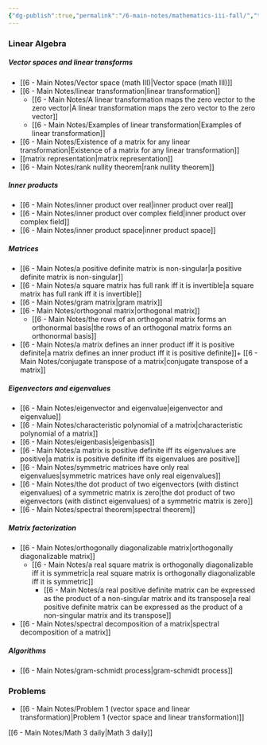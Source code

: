 ```yaml
---
{"dg-publish":true,"permalink":"/6-main-notes/mathematics-iii-fall/","tags":["moc"]}
---
```


### Linear Algebra

##### Vector spaces and linear transforms
+ [[6 - Main Notes/Vector space (math III)\|Vector space (math III)]]
+ [[6 - Main Notes/linear transformation\|linear transformation]]
	+ [[6 - Main Notes/A linear transformation maps the zero vector to the zero vector\|A linear transformation maps the zero vector to the zero vector]]
	+ [[6 - Main Notes/Examples of linear transformation\|Examples of linear transformation]]
+ [[6 - Main Notes/Existence of a matrix for any linear transformation\|Existence of a matrix for any linear transformation]]
+ [[matrix representation\|matrix representation]]
+ [[6 - Main Notes/rank nullity theorem\|rank nullity theorem]]
##### Inner products
+ [[6 - Main Notes/inner product over real\|inner product over real]]
+ [[6 - Main Notes/inner product over complex field\|inner product over complex field]]
+ [[6 - Main Notes/inner product space\|inner product space]]
##### Matrices
+ [[6 - Main Notes/a positive definite matrix is non-singular\|a positive definite matrix is non-singular]]
+ [[6 - Main Notes/a square matrix has full rank iff it is invertible\|a square matrix has full rank iff it is invertible]]
+ [[6 - Main Notes/gram matrix\|gram matrix]]
+ [[6 - Main Notes/orthogonal matrix\|orthogonal matrix]]
	+ [[6 - Main Notes/the rows of an orthogonal matrix forms an orthonormal basis\|the rows of an orthogonal matrix forms an orthonormal basis]]
+ [[6 - Main Notes/a matrix defines an inner product iff it is positive definite\|a matrix defines an inner product iff it is positive definite]]+ [[6 - Main Notes/conjugate transpose of a matrix\|conjugate transpose of a matrix]]
##### Eigenvectors and eigenvalues
+ [[6 - Main Notes/eigenvector and eigenvalue\|eigenvector and eigenvalue]]
+ [[6 - Main Notes/characteristic polynomial of a matrix\|characteristic polynomial of a matrix]]
+ [[6 - Main Notes/eigenbasis\|eigenbasis]]
+  [[6 - Main Notes/a matrix is positive definite iff its eigenvalues are positive\|a matrix is positive definite iff its eigenvalues are positive]]
+ [[6 - Main Notes/symmetric matrices have only real eigenvalues\|symmetric matrices have only real eigenvalues]]
+ [[6 - Main Notes/the dot product of two eigenvectors (with distinct eigenvalues) of a symmetric matrix is zero\|the dot product of two eigenvectors (with distinct eigenvalues) of a symmetric matrix is zero]]
+ [[6 - Main Notes/spectral theorem\|spectral theorem]]
##### Matrix factorization
+ [[6 - Main Notes/orthogonally diagonalizable matrix\|orthogonally diagonalizable matrix]]
	+ [[6 - Main Notes/a real square matrix is orthogonally diagonalizable iff it is symmetric\|a real square matrix is orthogonally diagonalizable iff it is symmetric]]
		+ [[6 - Main Notes/a real positive definite matrix can be expressed as the product of a non-singular matrix and its transpose\|a real positive definite matrix can be expressed as the product of a non-singular matrix and its transpose]]
+ [[6 - Main Notes/spectral decomposition of a matrix\|spectral decomposition of a matrix]]
##### Algorithms
+ [[6 - Main Notes/gram-schmidt process\|gram-schmidt process]]
### Problems
+ [[6 - Main Notes/Problem 1 (vector space and linear transformation)\|Problem 1 (vector space and linear transformation)]]

[[6 - Main Notes/Math 3 daily\|Math 3 daily]]